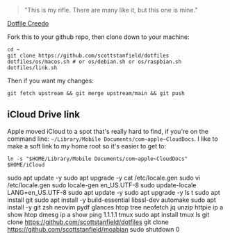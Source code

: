 > "This is my rifle. There are many like it, but this one is mine."

[Dotfile Creedo](https://en.wikipedia.org/wiki/Rifleman%27s_Creed)

Fork this to your github repo, then clone down to your machine:

```
cd ~
git clone https://github.com/scottstanfield/dotfiles
dotfiles/os/macos.sh # or os/debian.sh or os/raspbian.sh
dotfiles/link.sh
```

Then if you want my changes:

```
git fetch upstream && git merge upstream/main && git push
```

## iCloud Drive link
Apple moved iCloud to a spot that's really hard to find, if you're on
the command line: `~/Library/Mobile Documents/com~apple~CloudDocs`. I
like to make a soft link to my home root so it's easier to get to:

```
ln -s "$HOME/Library/Mobile Documents/com~apple~CloudDocs" $HOME/iCloud
```


sudo apt update -y
sudo apt upgrade -y
cat /etc/locale.gen
sudo vi /etc/locale.gen
sudo locale-gen en_US.UTF-8
sudo update-locale LANG=en_US.UTF-8
sudo apt update -y
sudo apt upgrade -y
ls
t
sudo apt install git
sudo apt install -y build-essential libssl-dev automake
sudo apt install -y git zsh neovim pydf glances htop tree neofetch jq unzip httpie
ip a show
htop
dmesg
ip a show
ping 1.1.1.1
tmux
sudo apt install tmux
ls
git clone https://github.com/scottstanfield/dotfiles
git clone https://github.com/scottstanfield/moabian
sudo shutdown 0
